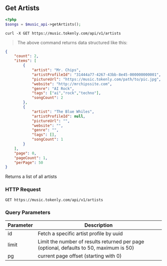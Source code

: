 ## Get Artists

```php
<?php
$songs = $music_api->getArtists();
```

```shell
curl -X GET https://music.tokenly.com/api/v1/artists
```

> The above command returns data structured like this:

```json
{
    "count": 2,
    "items": [
        {
            "artist": "Mr. Chips",
            "artistProfileId": "31444a77-4267-43bb-8e45-000000000001",
            "pictureUrl": "https://music.tokenly.com/path/to/pic.jpg",
            "website": "http://mrchipssite.com",
            "genre": "AI Rock",
            "tags": ["ai","rock","techno"],
            "songCount": 2
        },
        {
            "artist": "The Blue Whiles",
            "artistProfileId": null,
            "pictureUrl": "",
            "website": "",
            "genre": "",
            "tags": [],
            "songCount": 1
        }
    ],
    "page": 0,
    "pageCount": 1,
    "perPage": 50
}
```

Returns a list of all artists

### HTTP Request

`GET https://music.tokenly.com/api/v1/artists`


### Query Parameters

Parameter | Description
--------- | -----------
id        | Fetch a specific artist profile by uuid
limit     | Limit the number of results returned per page (optional, defaults to 50, maximum is 50)
pg        | current page offset (starting with 0)

